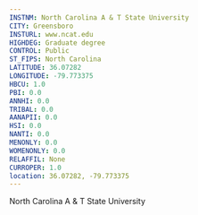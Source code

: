 ```yaml
---
INSTNM: North Carolina A & T State University
CITY: Greensboro
INSTURL: www.ncat.edu
HIGHDEG: Graduate degree
CONTROL: Public
ST_FIPS: North Carolina
LATITUDE: 36.07282
LONGITUDE: -79.773375
HBCU: 1.0
PBI: 0.0
ANNHI: 0.0
TRIBAL: 0.0
AANAPII: 0.0
HSI: 0.0
NANTI: 0.0
MENONLY: 0.0
WOMENONLY: 0.0
RELAFFIL: None
CURROPER: 1.0
location: 36.07282, -79.773375
---
```

North Carolina A & T State University